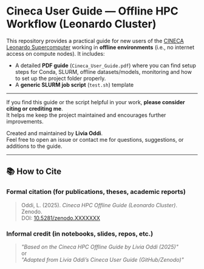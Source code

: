 # Cineca User Guide — Offline HPC Workflow (Leonardo Cluster)

This repository provides a practical guide for new users of the [CINECA Leonardo Supercomputer](https://www.hpc.cineca.it/) working in **offline environments** (i.e., no internet access on compute nodes). It includes:
- A detailed **PDF guide** (`Cineca_User_Guide.pdf`) where you can find setup steps for Conda, SLURM, offline datasets/models, monitoring and how to set up the project folder properly.
- A **generic SLURM job script** (`test.sh`) template

---

If you find this guide or the script helpful in your work, **please consider citing or crediting me**.  
It helps me keep the project maintained and encourages further improvements.

Created and maintained by **Livia Oddi**.  
Feel free to open an issue or contact me for questions, suggestions, or additions to the guide.

---

## 📚 How to Cite

### Formal citation (for publications, theses, academic reports)

> Oddi, L. (2025). *Cineca HPC Offline Guide (Leonardo Cluster)*. Zenodo.  
> DOI: [10.5281/zenodo.XXXXXXX](https://doi.org/10.5281/zenodo.XXXXXXX)


### Informal credit (in notebooks, slides, repos, etc.)

> _"Based on the Cineca HPC Offline Guide by Livia Oddi (2025)"_  
> or  
> _"Adapted from Livia Oddi’s Cineca User Guide (GitHub/Zenodo)"_


